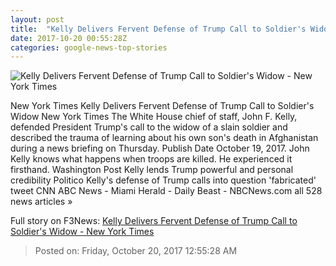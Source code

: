 ```yaml
---
layout: post
title:  "Kelly Delivers Fervent Defense of Trump Call to Soldier's Widow - New York Times"
date: 2017-10-20 00:55:28Z
categories: google-news-top-stories
---
```


![Kelly Delivers Fervent Defense of Trump Call to Soldier's Widow - New York Times](https://static01.nyt.com/images/2017/10/20/us/20dc-kelly/20dc-kelly-facebookJumbo-v3.jpg)

New York Times Kelly Delivers Fervent Defense of Trump Call to Soldier's Widow New York Times The White House chief of staff, John F. Kelly, defended President Trump's call to the widow of a slain soldier and described the trauma of learning about his own son's death in Afghanistan during a news briefing on Thursday. Publish Date October 19, 2017. John Kelly knows what happens when troops are killed. He experienced it firsthand. Washington Post Kelly lends Trump powerful and personal credibility Politico Kelly's defense of Trump calls into question 'fabricated' tweet CNN ABC News - Miami Herald - Daily Beast - NBCNews.com all 528 news articles »


Full story on F3News: [Kelly Delivers Fervent Defense of Trump Call to Soldier's Widow - New York Times](http://www.f3nws.com/n/SqMAWF)

> Posted on: Friday, October 20, 2017 12:55:28 AM
